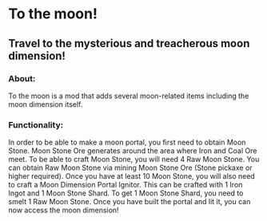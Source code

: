 # To the moon!
## Travel to the mysterious and treacherous moon dimension!

### About:
To the moon is a mod that adds several moon-related items including the moon dimension itself.

### Functionality:
In order to be able to make a moon portal, you first need to obtain Moon Stone. Moon Stone Ore generates around the area where Iron and Coal Ore meet. To be able to craft Moon Stone, you will need 4 Raw Moon Stone. You can obtain Raw Moon Stone via mining Moon Stone Ore (Stone pickaxe or higher required). Once you have at least 10 Moon Stone, you will also need to craft a Moon Dimension Portal Ignitor. This can be crafted with 1 Iron Ingot and 1 Moon Stone Shard. To get 1 Moon Stone Shard, you need to smelt 1 Raw Moon Stone. Once you have built the portal and lit it, you can now access the moon dimension!
